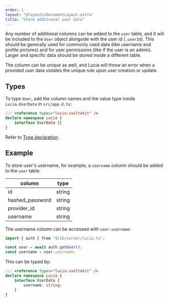 ```yaml
---
order: 1
layout: "@layouts/DocumentLayout.astro"
title: "Store additional user data"
---
```


Any number of additional columns can be added to the `user` table, and it will be included to the `User` object alongside with the user id (`.userId`). This should be generally used for commonly used data (like username and profile pictures) and for user permissions (like if the user is an admin). Larger and specific data should be stored inside a different table.

The column can be unique as well, and Lucia will throw an error when a provided user data violates the unique rule upon user creation or update.

## Types

To type `User`, add the column names and the value type inside `Lucia.UserData` in `src/app.d.ts`:

```ts
/// <reference types="lucia-sveltekit" />
declare namespace Lucia {
    interface UserData {}
}
```

Refer to [Type declaration](/reference/types/type-declaration).

## Example

To store user's username, for example, a `username` column should be added to the `user` table:

| column          | type   |
| --------------- | ------ |
| id              | string |
| hashed_password | string |
| provider_id     | string |
| username        | string |

The username column can be accessed with `user.username`:

```ts
import { auth } from "$lib/server/lucia.ts";

const user = await auth.getUser();
const username = user.username;
```

This can be typed by:

```ts
/// <reference types="lucia-sveltekit" />
declare namespace Lucia {
    interface UserData {
        username: string;
    }
}
```
